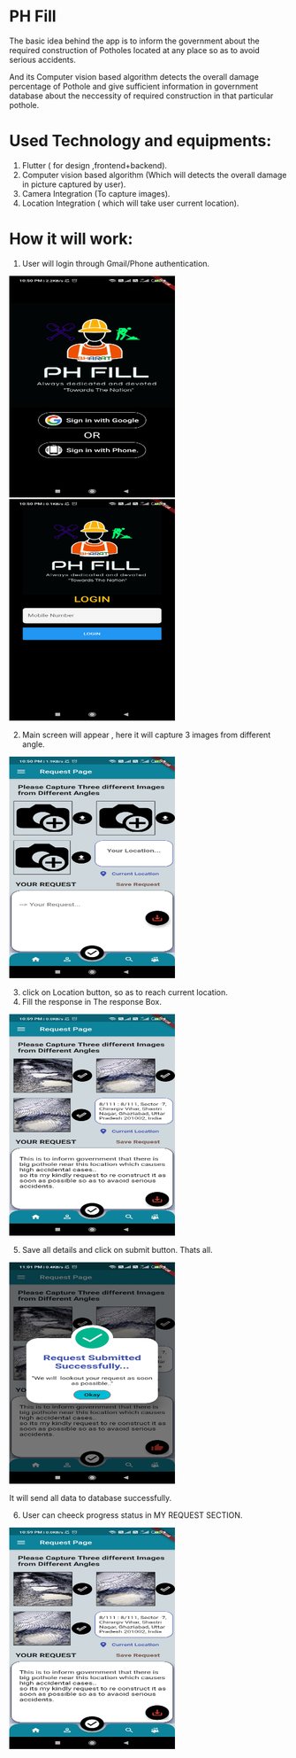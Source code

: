# PH Fill

The basic idea behind the app is to inform the government about the required construction of Potholes located at any place so as to avoid serious accidents.

And its Computer vision based algorithm detects the overall damage percentage of Pothole and give sufficient information in government database about the neccessity of required construction in that particular pothole.

# Used Technology and equipments:

1. Flutter ( for design ,frontend+backend).
2. Computer vision based algorithm (Which will detects the overall damage in picture   captured by user).
3. Camera Integration (To capture images).
4. Location Integration ( which will take user current location).

# How it will work:

1. User will login through Gmail/Phone authentication.

<img src="Screenshots/loginScreen.jpg" width="300" height="400">


<img src="Screenshots/PhoneAuthentication.jpg" width="300" height="400">

2. Main screen will appear , here it will capture 3 images from different angle.


<img src="Screenshots/RequestPage.jpg" width="300" height="400">

3. click on Location button, so as to reach current location.
4. Fill the response in The response Box.

<img src="Screenshots/FillingDetails.jpg" width="300" height="400">

5. Save all details and click on submit button. Thats all.

<img src="Screenshots/Submiting.jpg" width="300" height="400">

It will send all data to database successfully.

6. User can cheeck progress status in MY REQUEST SECTION.

<img src="Screenshots/MyRequest.jpg" width="300" height="400">
